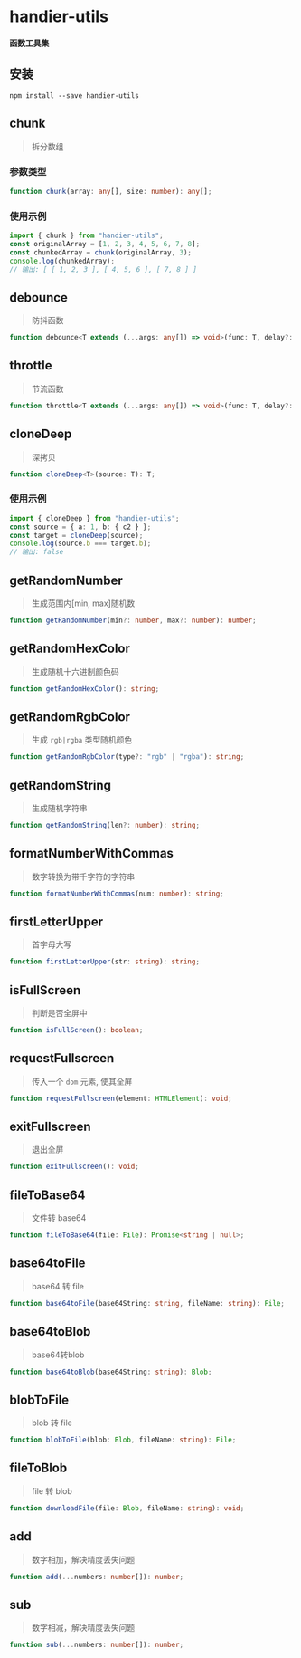 # handier-utils
**函数工具集**

## 安装
```
npm install --save handier-utils
```

## chunk
> 拆分数组
### 参数类型
```ts
function chunk(array: any[], size: number): any[];
```
### 使用示例
```ts
import { chunk } from "handier-utils";
const originalArray = [1, 2, 3, 4, 5, 6, 7, 8];
const chunkedArray = chunk(originalArray, 3);
console.log(chunkedArray);
// 输出: [ [ 1, 2, 3 ], [ 4, 5, 6 ], [ 7, 8 ] ]
```

## debounce
> 防抖函数
```ts
function debounce<T extends (...args: any[]) => void>(func: T, delay?: number): (this: ThisParameterType<T>, ...args: Parameters<T>) => void;
```
## throttle
> 节流函数
```ts
function throttle<T extends (...args: any[]) => void>(func: T, delay?: number): (this: ThisParameterType<T>, ...args: Parameters<T>) => void;
```

## cloneDeep
> 深拷贝
```ts
function cloneDeep<T>(source: T): T;
```
### 使用示例
```ts
import { cloneDeep } from "handier-utils";
const source = { a: 1, b: { c2 } };
const target = cloneDeep(source);
console.log(source.b === target.b);
// 输出: false
```

## getRandomNumber
> 生成范围内[min, max]随机数
```ts
function getRandomNumber(min?: number, max?: number): number;
```

## getRandomHexColor
> 生成随机十六进制颜色码
```ts
function getRandomHexColor(): string;
```

## getRandomRgbColor
> 生成 `rgb|rgba` 类型随机颜色
```ts
function getRandomRgbColor(type?: "rgb" | "rgba"): string;
```

## getRandomString
> 生成随机字符串
```ts
function getRandomString(len?: number): string;
```

## formatNumberWithCommas
> 数字转换为带千字符的字符串
```ts
function formatNumberWithCommas(num: number): string;
```

## firstLetterUpper
> 首字母大写
```ts
function firstLetterUpper(str: string): string;
```

## isFullScreen
> 判断是否全屏中
```ts
function isFullScreen(): boolean;
```

## requestFullscreen
> 传入一个 `dom` 元素, 使其全屏
```ts
function requestFullscreen(element: HTMLElement): void;
```

## exitFullscreen
> 退出全屏
```ts
function exitFullscreen(): void;
```

## fileToBase64
> 文件转 base64
```ts
function fileToBase64(file: File): Promise<string | null>;
```

## base64toFile
> base64 转 file
```ts
function base64toFile(base64String: string, fileName: string): File;
```

## base64toBlob
> base64转blob
```ts
function base64toBlob(base64String: string): Blob;
```

## blobToFile
> blob 转 file
```ts
function blobToFile(blob: Blob, fileName: string): File;
```

## fileToBlob
> file 转 blob
```ts
function downloadFile(file: Blob, fileName: string): void;
```

## add
> 数字相加，解决精度丢失问题
```ts
function add(...numbers: number[]): number;
```

## sub
> 数字相减，解决精度丢失问题
```ts
function sub(...numbers: number[]): number;
```